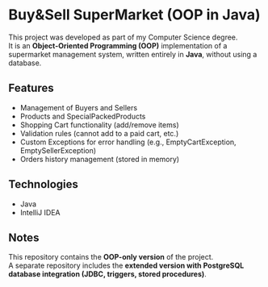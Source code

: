 # Buy&Sell SuperMarket (OOP in Java)

This project was developed as part of my Computer Science degree.  
It is an **Object-Oriented Programming (OOP)** implementation of a supermarket management system, written entirely in **Java**, without using a database.  

## Features
- Management of Buyers and Sellers  
- Products and SpecialPackedProducts  
- Shopping Cart functionality (add/remove items)  
- Validation rules (cannot add to a paid cart, etc.)  
- Custom Exceptions for error handling (e.g., EmptyCartException, EmptySellerException)  
- Orders history management (stored in memory)  

## Technologies
- Java  
- IntelliJ IDEA  

## Notes
This repository contains the **OOP-only version** of the project.  
A separate repository includes the **extended version with PostgreSQL database integration (JDBC, triggers, stored procedures)**.
